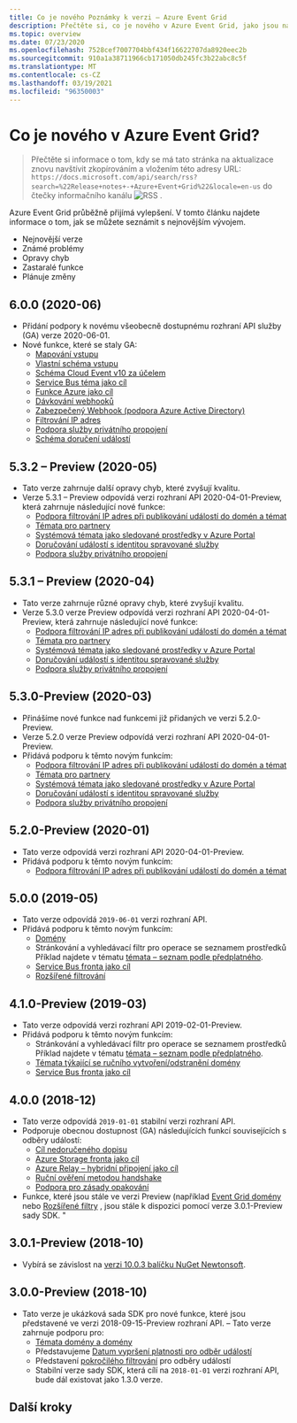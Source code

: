 ```yaml
---
title: Co je nového Poznámky k verzi – Azure Event Grid
description: Přečtěte si, co je nového v Azure Event Grid, jako jsou například nejnovější poznámky k verzi, známé problémy, opravy chyb, zastaralé funkce a nadcházející změny.
ms.topic: overview
ms.date: 07/23/2020
ms.openlocfilehash: 7528cef7007704bbf434f16622707da8920eec2b
ms.sourcegitcommit: 910a1a38711966cb171050db245fc3b22abc8c5f
ms.translationtype: MT
ms.contentlocale: cs-CZ
ms.lasthandoff: 03/19/2021
ms.locfileid: "96350003"
---
```

# <a name="whats-new-in-azure-event-grid"></a>Co je nového v Azure Event Grid?

>Přečtěte si informace o tom, kdy se má tato stránka na aktualizace znovu navštívit zkopírováním a vložením této adresy URL: `https://docs.microsoft.com/api/search/rss?search=%22Release+notes+-+Azure+Event+Grid%22&locale=en-us` do čtečky informačního kanálu ![ RSS ](./media/whats-new/feed-icon-16x16.png) .

Azure Event Grid průběžně přijímá vylepšení. V tomto článku najdete informace o tom, jak se můžete seznámit s nejnovějším vývojem.

- Nejnovější verze
- Známé problémy
- Opravy chyb
- Zastaralé funkce
- Plánuje změny

## <a name="600-2020-06"></a>6.0.0 (2020-06)
- Přidání podpory k novému všeobecně dostupnému rozhraní API služby (GA) verze 2020-06-01.
- Nové funkce, které se staly GA:
    - [Mapování vstupu](input-mappings.md)
    - [Vlastní schéma vstupu](input-mappings.md)
    - [Schéma Cloud Event v10 za účelem](cloud-event-schema.md)
    - [Service Bus téma jako cíl](handler-service-bus.md)
    - [Funkce Azure jako cíl](handler-functions.md)
    - [Dávkování webhooků](./edge/delivery-output-batching.md)
    - [Zabezpečený Webhook (podpora Azure Active Directory)](secure-webhook-delivery.md)
    - [Filtrování IP adres](configure-firewall.md)
    - [Podpora služby privátního propojení](configure-private-endpoints.md)
    - [Schéma doručení událostí](event-schema.md)

## <a name="532-preview-2020-05"></a>5.3.2 – Preview (2020-05)
- Tato verze zahrnuje další opravy chyb, které zvyšují kvalitu.
- Verze 5.3.1 – Preview odpovídá verzi rozhraní API 2020-04-01-Preview, která zahrnuje následující nové funkce: 
    - [Podpora filtrování IP adres při publikování událostí do domén a témat](configure-firewall.md)
    - [Témata pro partnery](./partner-events-overview.md)
    - [Systémová témata jako sledované prostředky v Azure Portal](system-topics.md)
    - [Doručování událostí s identitou spravované služby](managed-service-identity.md) 
    - [Podpora služby privátního propojení](configure-private-endpoints.md)

## <a name="531-preview-2020-04"></a>5.3.1 – Preview (2020-04)
- Tato verze zahrnuje různé opravy chyb, které zvyšují kvalitu.
- Verze 5.3.0 verze Preview odpovídá verzi rozhraní API 2020-04-01-Preview, která zahrnuje následující nové funkce: 
    - [Podpora filtrování IP adres při publikování událostí do domén a témat](configure-firewall.md)
    - [Témata pro partnery](./partner-events-overview.md)
    - [Systémová témata jako sledované prostředky v Azure Portal](system-topics.md)
    - [Doručování událostí s identitou spravované služby](managed-service-identity.md) 
    - [Podpora služby privátního propojení](configure-private-endpoints.md)

## <a name="530-preview-2020-03"></a>5.3.0-Preview (2020-03)
- Přinášíme nové funkce nad funkcemi již přidaných ve verzi 5.2.0-Preview. 
- Verze 5.2.0 verze Preview odpovídá verzi rozhraní API 2020-04-01-Preview.
- Přidává podporu k těmto novým funkcím: 
    - [Podpora filtrování IP adres při publikování událostí do domén a témat](configure-firewall.md)
    - [Témata pro partnery](./partner-events-overview.md)
    - [Systémová témata jako sledované prostředky v Azure Portal](system-topics.md)
    - [Doručování událostí s identitou spravované služby](managed-service-identity.md) 
    - [Podpora služby privátního propojení](configure-private-endpoints.md)

## <a name="520-preview-2020-01"></a>5.2.0-Preview (2020-01)
- Tato verze odpovídá verzi rozhraní API 2020-04-01-Preview.
- Přidává podporu k těmto novým funkcím:
    - [Podpora filtrování IP adres při publikování událostí do domén a témat](configure-firewall.md)

## <a name="500-2019-05"></a>5.0.0 (2019-05)
- Tato verze odpovídá `2019-06-01` verzi rozhraní API.
- Přidává podporu k těmto novým funkcím:
    * [Domény](event-domains.md)
    * Stránkování a vyhledávací filtr pro operace se seznamem prostředků Příklad najdete v tématu [témata – seznam podle předplatného](/rest/api/eventgrid/version2020-04-01-preview/topics/listbysubscription).
    * [Service Bus fronta jako cíl](handler-service-bus.md)
    * [Rozšířené filtrování](event-filtering.md#advanced-filtering)

## <a name="410-preview-2019-03"></a>4.1.0-Preview (2019-03)
- Tato verze odpovídá verzi rozhraní API 2019-02-01-Preview.
- Přidává podporu k těmto novým funkcím:
    * Stránkování a vyhledávací filtr pro operace se seznamem prostředků Příklad najdete v tématu [témata – seznam podle předplatného](/rest/api/eventgrid/version2020-04-01-preview/topics/listbysubscription).
    * [Témata týkající se ručního vytvoření/odstranění domény](how-to-event-domains.md)
    * [Service Bus fronta jako cíl](handler-service-bus.md)

## <a name="400-2018-12"></a>4.0.0 (2018-12)
- Tato verze odpovídá `2019-01-01` stabilní verzi rozhraní API.
- Podporuje obecnou dostupnost (GA) následujících funkcí souvisejících s odběry událostí:
    * [Cíl nedoručeného dopisu](manage-event-delivery.md)
    * [Azure Storage fronta jako cíl](handler-storage-queues.md)
    * [Azure Relay – hybridní připojení jako cíl](handler-relay-hybrid-connections.md)
    * [Ruční ověření metodou handshake](webhook-event-delivery.md)
    * [Podpora pro zásady opakování](delivery-and-retry.md)
- Funkce, které jsou stále ve verzi Preview (například [Event Grid domény](event-domains.md) nebo [Rozšířené filtry](event-filtering.md#advanced-filtering) , jsou stále k dispozici pomocí verze 3.0.1-Preview sady SDK. "

## <a name="301-preview-2018-10"></a>3.0.1-Preview (2018-10)
- Vybírá se závislost na [verzi 10.0.3 balíčku NuGet Newtonsoft](https://www.nuget.org/packages/Newtonsoft.Json/10.0.3).

## <a name="300-preview-2018-10"></a>3.0.0-Preview (2018-10)
- Tato verze je ukázková sada SDK pro nové funkce, které jsou představené ve verzi 2018-09-15-Preview rozhraní API. – Tato verze zahrnuje podporu pro:
    - [Témata domény a domény](event-domains.md)
    - Představujeme [Datum vypršení platnosti pro odběr událostí](concepts.md#event-subscription-expiration)
    - Představení [pokročilého filtrování](event-filtering.md#advanced-filtering) pro odběry událostí
    - Stabilní verze sady SDK, která cílí na `2018-01-01` verzi rozhraní API, bude dál existovat jako 1.3.0 verze.

## <a name="next-steps"></a>Další kroky
